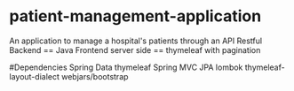 # patient-management-application
An application to manage a hospital's patients through an API Restful 
Backend == Java
Frontend server side == thymeleaf with pagination

#Dependencies
Spring Data
thymeleaf
Spring MVC
JPA
lombok
thymeleaf-layout-dialect
webjars/bootstrap
